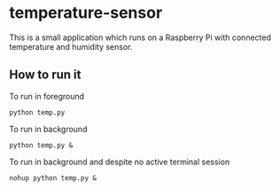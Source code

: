 # temperature-sensor

This is a small application which runs on a Raspberry Pi with connected temperature and humidity sensor.

## How to run it

To run in foreground

	python temp.py

To run in background
	
	python temp.py &

To run in background and despite no active terminal session

	nohup python temp.py &

